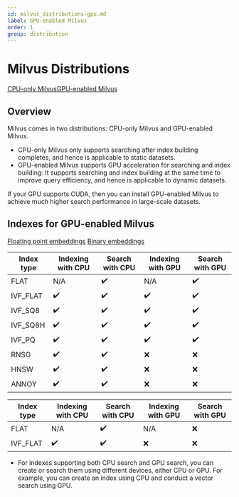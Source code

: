 ```yaml
---
id: milvus_distributions-gpu.md
label: GPU-enabled Milvus
order: 1
group: distribution
---
```


# Milvus Distributions

<div class="tab-wrapper"><a href="milvus_distributions-cpu.md" >CPU-only Milvus</a><a href="milvus_distributions-gpu.md" class='active'>GPU-enabled Milvus</a></div> 

## Overview

Milvus comes in two distributions: CPU-only Milvus and GPU-enabled Milvus.

<ul>
<li>CPU-only Milvus only supports searching after index building completes, and hence is applicable to static datasets.</li> 
<li>GPU-enabled Milvus supports GPU acceleration for searching and index building: It supports searching and index building at the same time to improve query efficiency, and hence is applicable to dynamic datasets.</li>
</ul>

If your GPU supports CUDA, then you can install GPU-enabled Milvus to achieve much higher search performance in large-scale datasets.


## Indexes for GPU-enabled Milvus

<div class="filter">
<a href="#floating">Floating point embeddings</a> <a href="#binary">Binary embeddings</a>
</div>

<div class="table-wrapper filter-floating" markdown="block">

| Index type | Indexing with CPU | Search with CPU | Indexing with GPU         | Search with GPU |
| ---------- | ----------------- | --------------- | ------------------------- | --------------- |
| FLAT     | N/A                | ✔️            | N/A                  | ✔️                    |
| IVF_FLAT | ✔️                | ✔️            | ✔️                  | ✔️                 |
| IVF_SQ8  | ✔️                | ✔️            | ✔️                  | ✔️                 |
| IVF_SQ8H | ✔️                | ✔️            | ✔️                  | ✔️                 |
| IVF_PQ   | ✔️                | ✔️            | ✔️                  | ✔️                |
| RNSG     | ✔️                | ✔️            | ❌                 | ❌                |
| HNSW     | ✔️                | ✔️            | ❌                 | ❌                |
| ANNOY    | ✔️                | ✔️            | ❌                 | ❌                |

</div>

<div class="table-wrapper filter-binary" markdown="block">

| Index type | Indexing with CPU | Search with CPU | Indexing with GPU  | Search with GPU |
| ---------- | ----------------- | --------------- | ------------------ | --------------- |
| FLAT       | N/A                | ✔️             | N/A                | ❌             |
| IVF_FLAT   | ✔️                | ✔️             | ❌                 | ❌             |


</div>

<div class="alert note">
<ul>
<li>For indexes supporting both CPU search and GPU search, you can create or search them using different devices, either CPU or GPU. For example, you can create an index using CPU and conduct a vector search using GPU.</li>
</ul>
</div>